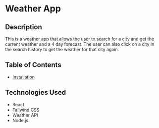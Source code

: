 # Weather App

## Description
 
 This is a weather app that allows the user to search for a city and get the current weather and a 4 day forecast. The user can also click on a city in the search history to get the weather for that city again.

 ## Table of Contents

 * [Installation](#installation)

 ## Technologies Used

 * React
 * Tailwind CSS
 * Weather API
 * Node.js
